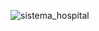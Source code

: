 ![sistema_hospital](https://github.com/edumel20/Diagrama_Comportamientos/assets/145054591/d3bcd029-7f2f-46b7-a818-1269d9a77896)
